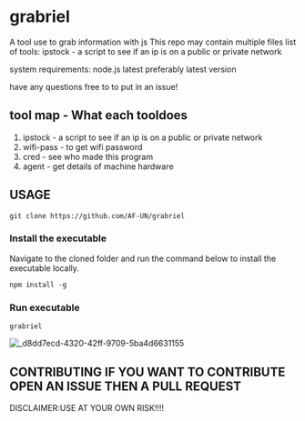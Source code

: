 # grabriel
A tool use to grab information with js
This repo may contain multiple files 
   list of tools:
ipstock - a script to see if an ip is on a public or private network



system requirements: node.js latest preferably latest version


have any questions free to to put in an issue!

## tool map - What each tooldoes
1) ipstock - a script to see if an ip is on a public or private network
2) wifi-pass - to get wifi password
3) cred - see who made this program
4) agent - get details of machine hardware





## USAGE
```
git clone https://github.com/AF-UN/grabriel
```

### Install the executable
Navigate to the cloned folder and run the command below to install the executable locally.
```
npm install -g
```

### Run executable
```
grabriel
```


![_d8dd7ecd-4320-42ff-9709-5ba4d6631155](https://github.com/seandadonntech/grabriel/assets/72393350/3a2d91c5-268c-4de1-a1b2-3dde6bbf8a47)
## CONTRIBUTING IF YOU WANT TO CONTRIBUTE OPEN AN ISSUE THEN A PULL REQUEST

DISCLAIMER:USE AT YOUR OWN RISK!!!!
